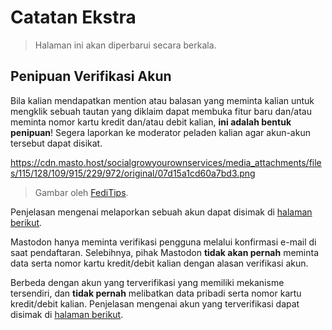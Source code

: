 # Catatan Ekstra

> Halaman ini akan diperbarui secara berkala.

## Penipuan Verifikasi Akun

Bila kalian mendapatkan mention atau balasan yang meminta kalian untuk mengklik sebuah tautan yang diklaim dapat membuka fitur baru dan/atau meminta nomor kartu kredit dan/atau debit kalian, **ini adalah bentuk penipuan**! Segera laporkan ke moderator peladen kalian agar akun-akun tersebut dapat disikat.

https://cdn.masto.host/socialgrowyourownservices/media_attachments/files/115/128/109/915/229/972/original/07d15a1cd60a7bd3.png

> Gambar oleh [FediTips](https://social.growyourown.services/@FediTips/115128134052357481).

Penjelasan mengenai melaporkan sebuah akun dapat disimak di [halaman berikut](https://github.com/bandarbaru-1/Panduan-Mastodon-Indonesia/blob/main/pages/16%20-%20Menjelajahi%20Linimasa%20Publik%20dan%20Bisukan%20Blokir%20Akun.md).

Mastodon hanya meminta verifikasi pengguna melalui konfirmasi e-mail di saat pendaftaran. Selebihnya, pihak Mastodon **tidak akan pernah** meminta data serta nomor kartu kredit/debit kalian dengan alasan verifikasi akun.

Berbeda dengan akun yang terverifikasi yang memiliki mekanisme tersendiri, dan **tidak pernah** melibatkan data pribadi serta nomor kartu kredit/debit kalian. Penjelasan mengenai akun yang terverifikasi dapat disimak di [halaman berikut](https://github.com/bandarbaru-1/Panduan-Mastodon-Indonesia/blob/main/pages/23%20-%20Tautan%20di%20Bio%20dan%20Verifikasi%20Akun.md).
